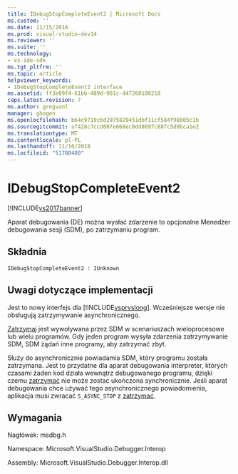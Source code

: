 ```yaml
---
title: IDebugStopCompleteEvent2 | Microsoft Docs
ms.custom: ''
ms.date: 11/15/2016
ms.prod: visual-studio-dev14
ms.reviewer: ''
ms.suite: ''
ms.technology:
- vs-ide-sdk
ms.tgt_pltfrm: ''
ms.topic: article
helpviewer_keywords:
- IDebugStopCompleteEvent2 interface
ms.assetid: ff3e89f4-61bb-489d-901c-447260100218
caps.latest.revision: 7
ms.author: gregvanl
manager: ghogen
ms.openlocfilehash: b64c9719c6d2975829451dbf11cf584f98805c1b
ms.sourcegitcommit: af428c7ccd007e668ec0dd8697c88fc5d8bca1e2
ms.translationtype: MT
ms.contentlocale: pl-PL
ms.lasthandoff: 11/16/2018
ms.locfileid: "51780480"
---
```

# <a name="idebugstopcompleteevent2"></a>IDebugStopCompleteEvent2
[!INCLUDE[vs2017banner](../../../includes/vs2017banner.md)]

Aparat debugowania (DE) można wysłać zdarzenie to opcjonalne Menedżer debugowania sesji (SDM), po zatrzymaniu program.  
  
## <a name="syntax"></a>Składnia  
  
```  
IDebugStopCompleteEvent2 : IUnknown  
```  
  
## <a name="notes-for-implementers"></a>Uwagi dotyczące implementacji  
 Jest to nowy interfejs dla [!INCLUDE[vsprvslong](../../../includes/vsprvslong-md.md)]. Wcześniejsze wersje nie obsługują zatrzymywanie asynchronicznego.  
  
 [Zatrzymaj](../../../extensibility/debugger/reference/idebugengineprogram2-stop.md) jest wywoływana przez SDM w scenariuszach wieloprocesowe lub wielu programów. Gdy jeden program wysyła zdarzenia zatrzymywanie SDM, SDM żądań inne programy, aby zatrzymać zbyt.  
  
 Służy do asynchronicznie powiadamia SDM, który programu została zatrzymana. Jest to przydatne dla aparat debugowania interpreter, których czasami żaden kod działa wewnątrz debugowanego programu, dzięki czemu [zatrzymać](../../../extensibility/debugger/reference/idebugengineprogram2-stop.md) nie może zostać ukończona synchronicznie. Jeśli aparat debugowania chce używać tego asynchronicznego powiadomienia, aplikacja musi zwracać `S_ASYNC_STOP` z [zatrzymać](../../../extensibility/debugger/reference/idebugengineprogram2-stop.md).  
  
## <a name="requirements"></a>Wymagania  
 Nagłówek: msdbg.h  
  
 Namespace: Microsoft.VisualStudio.Debugger.Interop  
  
 Assembly: Microsoft.VisualStudio.Debugger.Interop.dll


